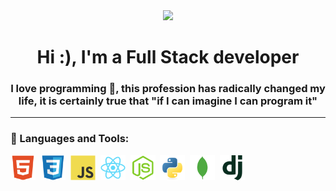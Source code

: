 <div id="header" align="center">
  <img
    src="https://media.giphy.com/media/qgQUggAC3Pfv687qPC/giphy.gif"
    width="200"
  />
  <h1 align="center">Hi :), I'm a Full Stack developer</h1>

  <h3 align="center">
    I love programming 💓, this profession has radically changed my life, it is
    certainly true that "if I can imagine I can program it"
  </h3>
</div>

---

<div align="left">
  <h3>🔨 Languages and Tools:</h3>
  <div>
    <img
      src="https://github.com/devicons/devicon/blob/master/icons/html5/html5-plain.svg"
      alt="HTML"
      height="40"
      width="40"
    />&nbsp;
    <img
      src="https://github.com/devicons/devicon/blob/master/icons/css3/css3-original.svg"
      alt="CSS"
      height="40"
      width="40"
    />&nbsp;
    <img
      src="https://github.com/devicons/devicon/blob/master/icons/javascript/javascript-original.svg"
      alt="JavaScript"
      height="40"
      width="40"
    />&nbsp;
    <img
      src="https://github.com/devicons/devicon/blob/master/icons/react/react-original.svg"
      alt="React"
      height="40"
      width="40"
    />&nbsp;
    <img
      src="https://github.com/devicons/devicon/blob/master/icons/nodejs/nodejs-original.svg"
      alt="Node.js"
      height="40"
      width="40"
    />&nbsp;
    <img
      src="https://github.com/devicons/devicon/blob/master/icons/python/python-original.svg"
      alt="Python"
      height="40"
      width="40"
    />&nbsp;
    <img
      src="https://github.com/devicons/devicon/blob/master/icons/mongodb/mongodb-plain.svg"
      alt="MongoDB"
      height="40"
      width="40"
    />&nbsp;
    <img
      src="https://github.com/devicons/devicon/blob/master/icons/django/django-plain.svg"
      alt="Django"
      height="40"
      width="40"
    />&nbsp;
  </div>
</div>


